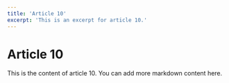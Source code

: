 ```yaml
---
title: 'Article 10'
excerpt: 'This is an excerpt for article 10.'
---
```


# Article 10

This is the content of article 10. You can add more markdown content here.
